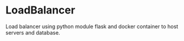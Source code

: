 # LoadBalancer
Load balancer using python module flask and docker container to host servers and database.
